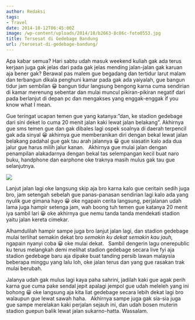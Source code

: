```yaml
---
author: Redaksi
tags:
- Travel
date: 2014-10-12T06:45:00Z
image: /wp-content/uploads/2014/10/b2663-8c86c-foto0553.jpg
title: Tersesat di Gedebage Bandung
url: /tersesat-di-gedebage-bandung/
---
```


<p class="has-drop-cap">
  Apa kabar semua? Hari sabtu udah masuk weekend kuliah gak ada terus kerjaan juga gak jelas dari pada gak jelas mending jalan-jalan gak karuan aja bener gak? Berawal pas malem gue begadang dan tertidur larut malam dan terbangun dikala penghuni kamar pada gak ada yaiyalah, gue bangun tidur jam sembilan 😀 bangun tidur langsung bengong karna cuma sendirian di kamar merenung sebentar dan mulai muncul pikiran-pikiran negatif dari pada berlanjut di depan pc dan mengakses yang enggak-enggak if you know what I mean. &nbsp;
</p>

Gue teringat ucapan temen gue yang katanya:”dan, ke stadion gedebage dari sini deket lo cuma 20 menit jalan kaki lewat jalan belakang”. Akhirnya gue sms temen gue dan gak dibales lagi ospek soalnya di daerah terpencil gak ada sinyal 😀 akhirnya gue memberanikan diri dengan bekal lewat jalan belakang padahal gue gak tau arah jalannya 😀 gue siasatin kalo ada dua jalur gue harus milih jalur kanan. &nbsp; Akhirnya gue mulai jalan dengan penampilan alakadarnya dengan bekal tas selempangan kecil buat naro buku, handphone dan earphone oke traknya masih mulus gak tau gue selanjutnya.

![](/wp-content/uploads/2014/10/d9dfa-2b7c5-foto0542.jpg)

Lanjut jalan lagi oke langsung skip aja bro karna kalo gue ceritain sedih juga bro, jam setengah sebelah gue panas-panasan sendirian lagi kalo ada yang nyulik gue gimana hayo 😀 oke ngapain cerita langsung, perjalanan udah lama juga hampir setenga jam, wah boong tuh temen gue katanya 20 menit iya sambil lari 😀 oke akhirnya gue nemu tanda tanda mendekati stadion yaitu jalan kereta cimekar. &nbsp; &nbsp;

Alhamdulilah hampir sampe juga bro lanjut jalan lagi, dan stadion gedebage mulai terlihat semakin dekat bro _semakin ku dekat semakin kau jauh,_ ngapain nyanyi coba 😀 oke mulai dekat. &nbsp; Sambil dengerin lagu onerepublic ku terus melangkah demi melihat stadion gedebage secara live fyi aja stadion gedebage baru aja dipake buat tanding persib lawan malaysia beberapa minggu yang lalu loh, oke jalan terus dan yang gue rasakan trak mulai berubah. &nbsp; 

Jalanya udah gak mulus lagi kaya paha sahrini, jadilah kaki gue agak perih karna gue cuma pake sendal jepit apalagi jempol gue udah meleleh yang ini bohong 😀 oke langsung aja kita liat gedebage secara lebih dekat lagi bro walaupun gue lewat sawah haha. &nbsp; Akhirnya sampe juga gak sia-sia juga gue sampe merelakan kaki perjalan sejauh ini, dan udah bosen muterin stadion guepun balik lewat jalan sukarno-hatta. Wassalam.